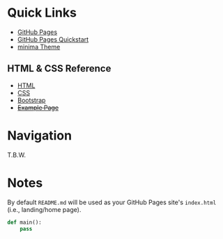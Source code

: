 # Quick Links

  - [GitHub Pages](https://cstkennedy.github.io/cs410-pages-demo-thursday/)
  - [GitHub Pages Quickstart](https://docs.github.com/en/pages/quickstart)
  - [minima Theme](https://github.com/jekyll/minima?tab=readme-ov-file)


## HTML & CSS Reference

  - [HTML](https://www.w3schools.com/html/default.asp)
  - [CSS](https://www.w3schools.com/css/default.asp)
  - [Bootstrap](https://www.w3schools.com/bootstrap5/index.php)
  - ~~[Example Page](./example_page.html)~~


# Navigation

T.B.W.


# Notes

By default `README.md` will be used as your GitHub Pages site's `index.html`
(i.e., landing/home page).

```python
def main():
    pass
```
